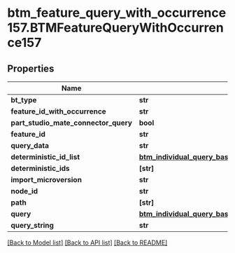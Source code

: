 # btm_feature_query_with_occurrence157.BTMFeatureQueryWithOccurrence157

## Properties
Name | Type | Description | Notes
------------ | ------------- | ------------- | -------------
**bt_type** | **str** |  | [optional] 
**feature_id_with_occurrence** | **str** |  | [optional] 
**part_studio_mate_connector_query** | **bool** |  | [optional] 
**feature_id** | **str** |  | [optional] 
**query_data** | **str** |  | [optional] 
**deterministic_id_list** | [**btm_individual_query_base139.BTMIndividualQueryBase139**](BTMIndividualQueryBase139.md) |  | [optional] 
**deterministic_ids** | **[str]** |  | [optional] 
**import_microversion** | **str** |  | [optional] 
**node_id** | **str** |  | [optional] 
**path** | **[str]** |  | [optional] 
**query** | [**btm_individual_query_base139.BTMIndividualQueryBase139**](BTMIndividualQueryBase139.md) |  | [optional] 
**query_string** | **str** |  | [optional] 

[[Back to Model list]](../README.md#documentation-for-models) [[Back to API list]](../README.md#documentation-for-api-endpoints) [[Back to README]](../README.md)



